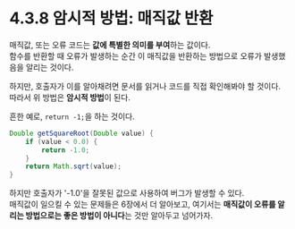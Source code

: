 # 4.3.8 암시적 방법: 매직값 반환

매직값, 또는 오류 코드는 **값에 특별한 의미를 부여**하는 값이다.<br>
함수를 반환할 때 오류가 발생하는 순간 이 매직값을 반환하는 방법으로 오류가 발생했음을 알리는 것이다.

하지만, 호출자가 이를 알아채려면 문서를 읽거나 코드를 직접 확인해봐야 할 것이다.<br>
따라서 위 방법은 **암시적 방법**이 된다.

흔한 예로, `return -1;`을 하는 것이다.

```java
Double getSquareRoot(Double value) {
    if (value < 0.0) {
        return -1.0;
    }
    return Math.sqrt(value);
}
```

하지만 호출자가 '-1.0'을 잘못된 값으로 사용하여 버그가 발생할 수 있다.<br>
매직값이 일으킬 수 있는 문제들은 6장에서 더 알아보고, 여기서는 **매직값이 오류를 알리는 방법으로는 좋은 방법이 아니다**는 것만 알아두고 넘어가자.
